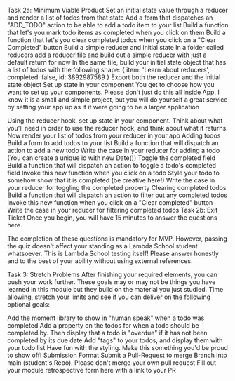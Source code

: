 Task 2a: Minimum Viable Product
Set an initial state value through a reducer and render a list of todos from that state
Add a form that dispatches an "ADD_TODO" action to be able to add a todo item to your list
Build a function that let's you mark todo items as completed when you click on them
Build a function that let's you clear completed todos when you click on a "Clear Completed" button
Build a simple reducer and initial state
In a folder called reducers add a reducer file and build out a simple reducer with just a default return for now
In the same file, build your initial state object that has a list of todos with the following shape:
{
  item: 'Learn about reducers',
  completed: false,
  id: 3892987589
}
Export both the reducer and the initial state object
Set up state in your component
You get to choose how you want to set up your components. Please don't just do this all inside App. I know it is a small and simple project, but you will do yourself a great service by setting your app up as if it were going to be a larger application

Using the reducer hook, set up state in your component. Think about what you'll need in order to use the reducer hook, and think about what it returns.
Now render your list of todos from your reducer in your app
Adding todos
Build a form to add todos to your list
Build a function that will dispatch an action to add a new todo
Write the case in your reducer for adding a todo (You can create a unique id with new Date())
Toggle the completed field
Build a function that will dispatch an action to toggle a todo's completed field
Invoke this new function when you click on a todo
Style your todo to somehow show that it is completed (be creative here!)
Write the case in your reducer for toggling the completed property
Clearing completed todos
Build a function that will dispatch an action to filter out any completed todos
Invoke this new function when you click on a "Clear completed" button
Write the case in your reducer for filtering completed todos
Task 2b: Exit Ticket
Once you begin, you will have 15 minutes to answer the questions here.

The completion of these questions is mandatory for MVP. However, passing the quiz doesn't affect your standing as a Lambda School student whatsoever. This is Lambda School testing itself! Please answer honestly and to the best of your ability without using external references.

Task 3: Stretch Problems
After finishing your required elements, you can push your work further. These goals may or may not be things you have learned in this module but they build on the material you just studied. Time allowing, stretch your limits and see if you can deliver on the following optional goals:

Add the moment library to show in "human speak" when a todo was completed
Add a property on the todos for when a todo should be completed by. Then display that a todo is "overdue" if it has not been completed by its due date
Add "tags" to your todos, and display them with your todo list
Have fun with the styling. Make this something you'd be proud to show off!
Submission Format
 Submit a Pull-Request to merge <firstName-lastName> Branch into main (student's Repo). Please don't merge your own pull request
 Fill out your module retrospective form here with a link to your PR